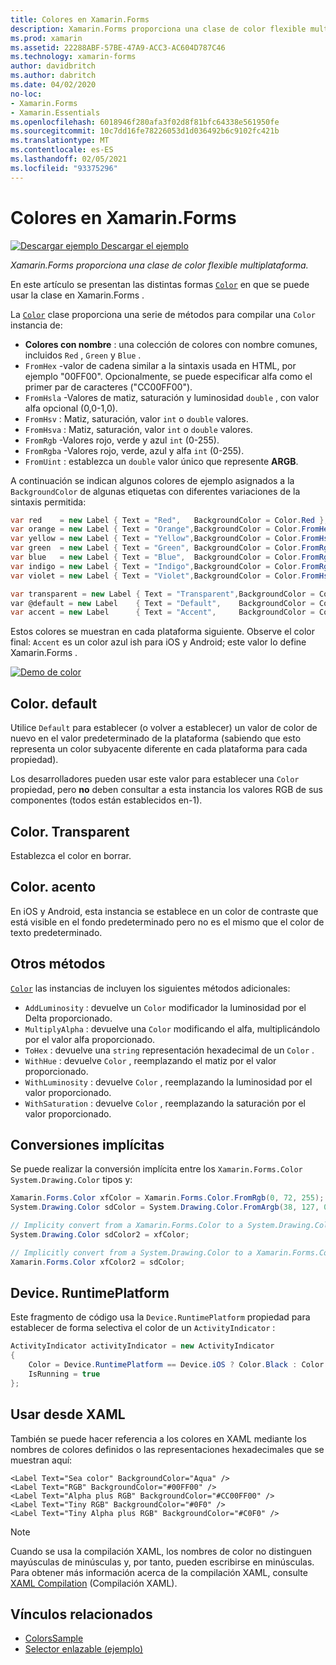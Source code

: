 ```yaml
---
title: Colores en Xamarin.Forms
description: Xamarin.Forms proporciona una clase de color flexible multiplataforma. En este artículo se explica la funcionalidad proporcionada por la clase color y cómo utilizarla.
ms.prod: xamarin
ms.assetid: 22288ABF-57BE-47A9-ACC3-AC604D787C46
ms.technology: xamarin-forms
author: davidbritch
ms.author: dabritch
ms.date: 04/02/2020
no-loc:
- Xamarin.Forms
- Xamarin.Essentials
ms.openlocfilehash: 6018946f280afa3f02d8f81bfc64338e561950fe
ms.sourcegitcommit: 10c7dd16fe78226053d1d036492b6c9102fc421b
ms.translationtype: MT
ms.contentlocale: es-ES
ms.lasthandoff: 02/05/2021
ms.locfileid: "93375296"
---
```

# <a name="colors-in-xamarinforms"></a>Colores en Xamarin.Forms

[![Descargar ejemplo](~/media/shared/download.png) Descargar el ejemplo](/samples/xamarin/xamarin-forms-samples/workingwithcolors)

_Xamarin.Forms proporciona una clase de color flexible multiplataforma._

En este artículo se presentan las distintas formas [`Color`](xref:Xamarin.Forms.Color) en que se puede usar la clase en Xamarin.Forms .

La [`Color`](xref:Xamarin.Forms.Color) clase proporciona una serie de métodos para compilar una `Color` instancia de:

- **Colores con nombre** : una colección de colores con nombre comunes, incluidos `Red` , `Green` y `Blue` .
- `FromHex` -valor de cadena similar a la sintaxis usada en HTML, por ejemplo "00FF00". Opcionalmente, se puede especificar alfa como el primer par de caracteres ("CC00FF00").
- `FromHsla` -Valores de matiz, saturación y luminosidad `double` , con valor alfa opcional (0,0-1,0).
- `FromHsv` : Matiz, saturación, valor `int` o `double` valores.
- `FromHsva` : Matiz, saturación, valor `int` o `double` valores.
- `FromRgb` -Valores rojo, verde y azul `int` (0-255).
- `FromRgba` -Valores rojo, verde, azul y alfa  `int` (0-255).
- `FromUint` : establezca un `double` valor único que represente **ARGB**.

A continuación se indican algunos colores de ejemplo asignados a la `BackgroundColor` de algunas etiquetas con diferentes variaciones de la sintaxis permitida:

```csharp
var red    = new Label { Text = "Red",   BackgroundColor = Color.Red };
var orange = new Label { Text = "Orange",BackgroundColor = Color.FromHex("FF6A00") };
var yellow = new Label { Text = "Yellow",BackgroundColor = Color.FromHsla(0.167, 1.0, 0.5, 1.0) };
var green  = new Label { Text = "Green", BackgroundColor = Color.FromRgb (38, 127, 0) };
var blue   = new Label { Text = "Blue",  BackgroundColor = Color.FromRgba(0, 38, 255, 255) };
var indigo = new Label { Text = "Indigo",BackgroundColor = Color.FromRgb (0, 72, 255) };
var violet = new Label { Text = "Violet",BackgroundColor = Color.FromHsla(0.82, 1, 0.25, 1) };

var transparent = new Label { Text = "Transparent",BackgroundColor = Color.Transparent };
var @default = new Label    { Text = "Default",    BackgroundColor = Color.Default };
var accent = new Label      { Text = "Accent",     BackgroundColor = Color.Accent };
```

Estos colores se muestran en cada plataforma siguiente. Observe el color final: `Accent` es un color azul ish para iOS y Android; este valor lo define Xamarin.Forms .

 [![Demo de color](colors-images/colors-sml.png "Demo de color")](colors-images/colors.png#lightbox "Demo de color")

## <a name="colordefault"></a>Color. default

Utilice `Default` para establecer (o volver a establecer) un valor de color de nuevo en el valor predeterminado de la plataforma (sabiendo que esto representa un color subyacente diferente en cada plataforma para cada propiedad).

Los desarrolladores pueden usar este valor para establecer una `Color` propiedad, pero **no** deben consultar a esta instancia los valores RGB de sus componentes (todos están establecidos en-1).

## <a name="colortransparent"></a>Color. Transparent

Establezca el color en borrar.

## <a name="coloraccent"></a>Color. acento

En iOS y Android, esta instancia se establece en un color de contraste que está visible en el fondo predeterminado pero no es el mismo que el color de texto predeterminado.

## <a name="additional-methods"></a>Otros métodos

[`Color`](xref:Xamarin.Forms.Color) las instancias de incluyen los siguientes métodos adicionales:

- `AddLuminosity` : devuelve un `Color` modificador la luminosidad por el Delta proporcionado.
- `MultiplyAlpha` : devuelve una `Color` modificando el alfa, multiplicándolo por el valor alfa proporcionado.
- `ToHex` : devuelve una `string` representación hexadecimal de un `Color` .
- `WithHue` : devuelve `Color` , reemplazando el matiz por el valor proporcionado.
- `WithLuminosity` : devuelve `Color` , reemplazando la luminosidad por el valor proporcionado.
- `WithSaturation` : devuelve `Color` , reemplazando la saturación por el valor proporcionado.

## <a name="implicit-conversions"></a>Conversiones implícitas

Se puede realizar la conversión implícita entre los `Xamarin.Forms.Color` `System.Drawing.Color` tipos y:

```csharp
Xamarin.Forms.Color xfColor = Xamarin.Forms.Color.FromRgb(0, 72, 255);
System.Drawing.Color sdColor = System.Drawing.Color.FromArgb(38, 127, 0);

// Implicity convert from a Xamarin.Forms.Color to a System.Drawing.Color
System.Drawing.Color sdColor2 = xfColor;

// Implicitly convert from a System.Drawing.Color to a Xamarin.Forms.Color
Xamarin.Forms.Color xfColor2 = sdColor;
```

## <a name="deviceruntimeplatform"></a>Device. RuntimePlatform

Este fragmento de código usa la `Device.RuntimePlatform` propiedad para establecer de forma selectiva el color de un `ActivityIndicator` :

```csharp
ActivityIndicator activityIndicator = new ActivityIndicator
{
    Color = Device.RuntimePlatform == Device.iOS ? Color.Black : Color.Default,
    IsRunning = true
};
```

## <a name="use-from-xaml"></a>Usar desde XAML

También se puede hacer referencia a los colores en XAML mediante los nombres de colores definidos o las representaciones hexadecimales que se muestran aquí:

```xaml
<Label Text="Sea color" BackgroundColor="Aqua" />
<Label Text="RGB" BackgroundColor="#00FF00" />
<Label Text="Alpha plus RGB" BackgroundColor="#CC00FF00" />
<Label Text="Tiny RGB" BackgroundColor="#0F0" />
<Label Text="Tiny Alpha plus RGB" BackgroundColor="#C0F0" />
```

> [!NOTE]
> Cuando se usa la compilación XAML, los nombres de color no distinguen mayúsculas de minúsculas y, por tanto, pueden escribirse en minúsculas. Para obtener más información acerca de la compilación XAML, consulte [XAML Compilation](~/xamarin-forms/xaml/xamlc.md) (Compilación XAML).

## <a name="related-links"></a>Vínculos relacionados

- [ColorsSample](/samples/xamarin/xamarin-forms-samples/workingwithcolors)
- [Selector enlazable (ejemplo)](/samples/xamarin/xamarin-forms-samples/userinterface-bindablepicker)